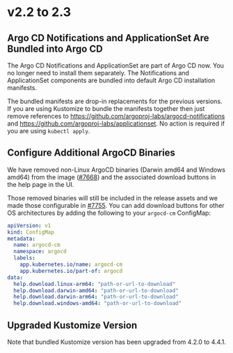 # v2.2 to 2.3

## Argo CD Notifications and ApplicationSet Are Bundled into Argo CD

The Argo CD Notifications and ApplicationSet are part of Argo CD now. You no longer need to install them separately.
The Notifications and ApplicationSet components are bundled into default Argo CD installation manifests.

The bundled manifests are drop-in replacements for the previous versions. If you are using Kustomize to bundle the manifests together then just
remove references to https://github.com/argoproj-labs/argocd-notifications and https://github.com/argoproj-labs/applicationset. No action is required
if you are using `kubectl apply`.

## Configure Additional ArgoCD Binaries

We have removed non-Linux ArgoCD binaries (Darwin amd64 and Windows amd64) from the image ([#7668](https://github.com/argoproj/argo-cd/pull/7668)) and the associated download buttons in the help page in the UI.

Those removed binaries will still be included in the release assets and we made those configurable in [#7755](https://github.com/argoproj/argo-cd/pull/7755). You can add download buttons for other OS architectures by adding the following to your `argocd-cm` ConfigMap:

```yaml
apiVersion: v1
kind: ConfigMap
metadata:
  name: argocd-cm
  namespace: argocd
  labels:
    app.kubernetes.io/name: argocd-cm
    app.kubernetes.io/part-of: argocd
data:
  help.download.linux-arm64: "path-or-url-to-download"
  help.download.darwin-amd64: "path-or-url-to-download"
  help.download.darwin-arm64: "path-or-url-to-download"
  help.download.windows-amd64: "path-or-url-to-download"
```

## Upgraded Kustomize Version

Note that bundled Kustomize version has been upgraded from 4.2.0 to 4.4.1.